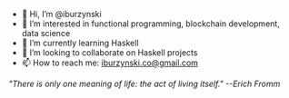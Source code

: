 - 👋 Hi, I’m @iburzynski
- 👀 I’m interested in functional programming, blockchain development, data science
- 🌱 I’m currently learning Haskell
- 💞️ I’m looking to collaborate on Haskell projects
- 📫 How to reach me: iburzynski.co@gmail.com

*"There is only one meaning of life: the act of living itself." --Erich Fromm*

<!---
iburzynski/iburzynski is a ✨ special ✨ repository because its `README.md` (this file) appears on your GitHub profile.
You can click the Preview link to take a look at your changes.
--->
